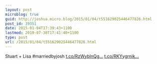 ```yaml
---
layout: post
microblog: true
guid: http://joshua.micro.blog/2015/01/04/t551629025446477826.html
post_id: 39351
date: 2015-01-04T17:39:43+1100
lastmod: 2019-07-30T17:41:40+1100
type: post
url: /2015/01/04/t551629025446477826.html
---
```

Stuart + Lisa #marriedbyjosh [t.co/RzWyblnQg...](http://t.co/RzWyblnQgf) [t.co/RKYygrnik...](http://t.co/RKYygrnikX)
